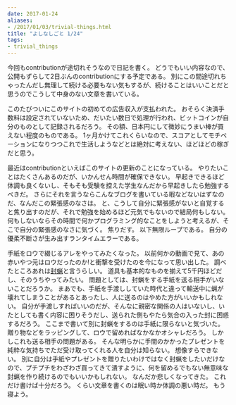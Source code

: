 ```yaml
---
date: 2017-01-24
aliases:
- /2017/01/03/trivial-things.html
title: "よしなしごと 1/24"
tags:
- trivial_things
---
```


今回もcontributionが途切れそうなので日記を書く。
どうでもいい内容なので、公開もずらして2日ぶんのcontributionにする予定である。
別にこの間途切れちゃったんだし無理して続ける必要もない気もするが、続けることはいいことだと思うのでこうして中身のない文章を書いている。

このたびついにこのサイトの初めての広告収入が支払われた。
おそらく決済手数料は設定されていないため、だいたい数日で処理が行われ、ビットコインが自分のものとして記録されるだろう。
その額、日本円にして微妙にうまい棒が買えない程度のものである。
1ヶ月かけてこれくらいなので、スコアとしてモチベーションになりつつこれで生活しようなどとは絶対に考えない、ほどほどの稼ぎだと思う。

最近はcontributionといえばこのサイトの更新のことになっている。
やりたいことはたくさんあるのだが、いかんせん時間が確保できない。
早起きできるほど体調も良くないし、そもそも受験を控えた学生なんだから早起きしたら勉強するべきだ。
さらにそれを言うならこんなブログを書いている暇などないはずなのだ、なんだこの緊張感のなさは。
と、こうして自分に緊張感がないと自覚すると焦り出すのだが、それで勉強を始めるほど元気でもないので結局何もしない。
何もしないならその時間で何かプログラミング的なことをしようと考えるが、そこで自分の緊張感のなさに気づく。
焦りだす。
以下無限ループである。
自分の優柔不断さが生み出すランタイムエラーである。

手紙をロウで綴じるアレをやってみたくなった。
以前何かの動画で見て、あの赤いやつ元はロウだったのか!と衝撃を受けたのを今になって思い出した。
調べたところあれは[封蝋](https://ja.m.wikipedia.org/wiki/%E5%B0%81%E8%9D%8B)と言うらしい。
道具も基本的なものを揃えて5千円ほどだし、そのうちやってみたい。
問題としては、封蝋をする手紙を送る相手がいないことだろうか。
まあでも、手紙を手渡ししていた時代と違って輸送中に蝋が壊れてしまうことがあるとあったし、人に送るのはやめた方がいいかもしれない。
自分が手渡しすればいいのだが、そんなに親密な関係の人はいないし、いたとしても書く内容に困りそうだし、送られた側もやたら気合の入った封に困惑するだろう。
ここまで書いて別に封蝋をするのは手紙に限らないと気づいた。
贈り物などをラッピングして、ロウで留めればなかなかオシャレだろう。
しかしこれも送る相手の問題がある。
そんな明らかに手間のかかったプレゼントを純粋な気持ちでただ受け取ってくれる人を自分は知らない。
想像すらできない。
別に自分は手紙やプレゼントを贈りたいわけではなく封蝋をしたいだけなので、プチプチをわざわざ買ってきて潰すように、何を留めるでもない無意味な封蝋を作り続けるのでもいいかもしれない。
なんだか悲しくなってきた。
これだけ書けば十分だろう。
くらい文章を書くのは眠い時か体調の悪い時だ。
もう寝よう。
